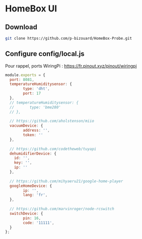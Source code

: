 # HomeBox UI

## Download
```bash
git clone https://github.com/p-bizouard/HomeBox-Probe.git
```

## Configure config/local.js
Pour rappel, ports WiringPi : https://fr.pinout.xyz/pinout/wiringpi
```js
module.exports = {
  port: 8081,
  temperatureHumiditysensor: {
        type: 'dht',
        port: 17
  },
  // temperatureHumiditysensor: {
  //       type: 'bme280'
  // },
  
  // https://github.com/aholstenson/miio
  vacuumDevice: {
        address: '',
        token: ''
  },
  
  // https://github.com/codetheweb/tuyapi
  dehumidifierDevice: {
    id: '',
    key: '',
    ip: ''
  },
  
  // https://github.com/mihyaeru21/google-home-player
  googleHomeDevice: {
        ip: '',
        lang: 'fr',
  },
  
  // https://github.com/marvinroger/node-rcswitch
  switchDevice: {
        pin: 16,
        code: '11111',
  }
};

```

